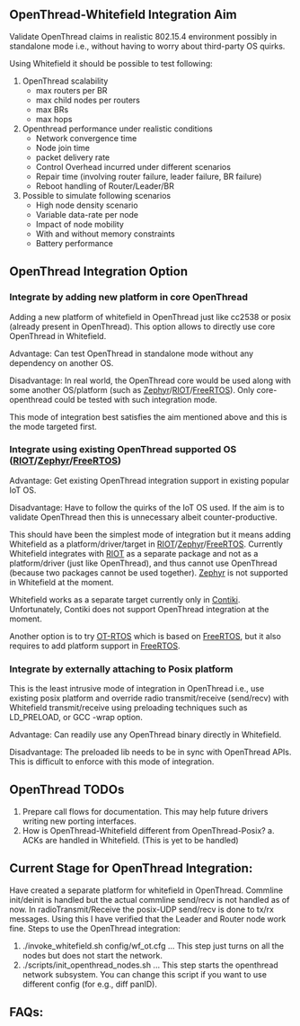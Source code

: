 ## OpenThread-Whitefield Integration Aim

Validate OpenThread claims in realistic 802.15.4 environment possibly in
standalone mode i.e., without having to worry about third-party OS quirks.

Using Whitefield it should be possible to test following:
1. OpenThread scalability 
    * max routers per BR
    * max child nodes per routers
    * max BRs
    * max hops
2. Openthread performance under realistic conditions
    * Network convergence time
    * Node join time
    * packet delivery rate
    * Control Overhead incurred under different scenarios
    * Repair time (involving router failure, leader failure, BR failure)
    * Reboot handling of Router/Leader/BR
3. Possible to simulate following scenarios
    * High node density scenario
    * Variable data-rate per node
    * Impact of node mobility
    * With and without memory constraints
    * Battery performance

## OpenThread Integration Option

### Integrate by adding new platform in core OpenThread

Adding a new platform of whitefield in OpenThread just like cc2538 or posix
(already present in OpenThread). This option allows to directly use core
OpenThread in Whitefield.

Advantage: Can test OpenThread in standalone mode without any dependency on
another OS.

Disadvantage: In real world, the OpenThread core would be used along with some
another OS/platform (such as [Zephyr]/[RIOT]/[FreeRTOS]). Only core-openthread
could be tested with such integration mode.

This mode of integration best satisfies the aim mentioned above and this is the
mode targeted first.

### Integrate using existing OpenThread supported OS ([RIOT]/[Zephyr]/[FreeRTOS])

Advantage: Get existing OpenThread integration support in existing popular IoT
OS.

Disadvantage: Have to follow the quirks of the IoT OS used. If the aim is to
validate OpenThread then this is unnecessary albeit counter-productive.

This should have been the simplest mode of integration but it means adding
Whitefield as a platform/driver/target in [RIOT]/[Zephyr]/[FreeRTOS]. Currently
Whitefield integrates with [RIOT] as a separate package and not as a
platform/driver (just like OpenThread), and thus cannot use OpenThread (because
two packages cannot be used together). [Zephyr] is not supported in Whitefield
at the moment.

Whitefield works as a separate target currently only in [Contiki].
Unfortunately, Contiki does not support OpenThread integration at the moment.

Another option is to try [OT-RTOS] which is based on [FreeRTOS], but it also
requires to add platform support in [FreeRTOS].

### Integrate by externally attaching to Posix platform

This is the least intrusive mode of integration in OpenThread i.e., use
existing posix platform and override radio transmit/receive (send/recv) with
Whitefield transmit/receive using preloading techniques such as LD\_PRELOAD, or
GCC -wrap option.

Advantage: Can readily use any OpenThread binary directly in Whitefield.

Disadvantage: The preloaded lib needs to be in sync with OpenThread APIs. This
is difficult to enforce with this mode of integration.

## OpenThread TODOs
1. Prepare call flows for documentation. This may help future drivers writing
   new porting interfaces.
2. How is OpenThread-Whitefield different from OpenThread-Posix?
    a. ACKs are handled in Whitefield. (This is yet to be handled)

## Current Stage for OpenThread Integration:
Have created a separate platform for whitefield in OpenThread. Commline
init/deinit is handled but the actual commline send/recv is not handled as of
now. In radioTransmit/Receive the posix-UDP send/recv is done to tx/rx
messages. Using this I have verified that the Leader and Router node work fine.
Steps to use the OpenThread integration:
1. ./invoke\_whitefield.sh config/wf\_ot.cfg ... This step just turns on all
   the nodes but does not start the network.
2. ./scripts/init\_openthread\_nodes.sh ... This step starts the openthread
   network subsystem. You can change this script if you want to use different
   config (for e.g., diff panID).

## FAQs:

[FreeRTOS]: https://freertos.org/
[RIOT]: https://www.riot-os.org/
[Zephyr]: https://www.zephyrproject.org/
[Contiki]: http://www.contiki-os.org/
[OT-RTOS]: https://openthread.io/platforms/ot-rtos

